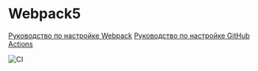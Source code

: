 # Webpack5

[Руководство по настройке Webpack](https://webpack.js.org/guides/)
[Руководство по настройке GitHub Actions](https://docs.github.com/en/actions/quickstart)

![CI](https://github.com/maxter9595/ahj-homeworks-3-3/actions/workflows/web.yml/badge.svg)
